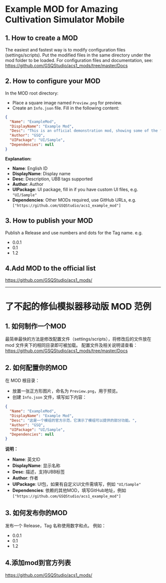 # Example MOD for Amazing Cultivation Simulator Mobile

## 1. How to create a MOD
The easiest and fastest way is to modify configuration files (settings/scripts). Put the modified files in the same directory under the mod folder to be loaded.
For configuration files and documentation, see: https://github.com/GSQStudio/acs1_mods/tree/master/Docs

## 2. How to configure your MOD
In the MOD root directory:
- Place a square image named `Preview.png` for preview.
- Create an `Info.json` file. Fill in the following content:
```json
{
  "Name": "ExampleMod",
  "DisplayName": "Example Mod",
  "Desc": "This is an official demonstration mod, showing some of the features mods can provide.",
  "Author": "GSQ",
  "UIPackage": "UI/Sample",
  "Dependencies": null
}
```
**Explanation:**
- **Name**: English ID
- **DisplayName**: Display name
- **Desc**: Description, UBB tags supported
- **Author**: Author
- **UIPackage**: UI package, fill in if you have custom UI files, e.g. `"UI/Sample"`
- **Dependencies**: Other MODs required, use GitHub URLs, e.g. `["https://github.com/GSQStudio/acs1_example_mod"]`

## 3. How to publish your MOD
Publish a Release and use numbers and dots for the Tag name.
e.g.
- 0.0.1
- 0.1
- 1.2

## 4.Add MOD to the official list
https://github.com/GSQStudio/acs1_mods/

---

# 了不起的修仙模拟器移动版 MOD 范例

## 1. 如何制作一个MOD
最简单最快的方法是修改配置文件（settings/scripts），将修改后的文件放在 mod 文件夹下的相同目录即可被加载。
配置文件及相关说明请查看：https://github.com/GSQStudio/acs1_mods/tree/master/Docs

## 2. 如何配置你的MOD
在 MOD 根目录：
- 放置一张正方形图片，命名为 `Preview.png`，用于预览。
- 创建 `Info.json` 文件，填写如下内容：
```json
{
  "Name": "ExampleMod",
  "DisplayName": "Example Mod",
  "Desc": "这是一个模组的官方示范，它演示了模组可以提供的部分功能。",
  "Author": "GSQ",
  "UIPackage": "UI/Sample",
  "Dependencies": null
}
```
**说明：**
- **Name**: 英文ID
- **DisplayName**: 显示名称
- **Desc**: 描述，支持UBB标签
- **Author**: 作者
- **UIPackage**: UI包，如果有自定义UI文件需填写，例如 `"UI/Sample"`
- **Dependencies**: 依赖的其他MOD，填写GitHub地址，例如 `["https://github.com/GSQStudio/acs1_example_mod"]`

## 3. 如何发布你的MOD
发布一个 Release，Tag 名称使用数字和点。
例如：
- 0.0.1
- 0.1
- 1.2

## 4.添加mod到官方列表
https://github.com/GSQStudio/acs1_mods/


